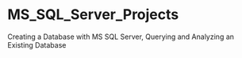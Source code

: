 # MS_SQL_Server_Projects
 Creating a Database with MS SQL Server, Querying and Analyzing  an Existing Database
